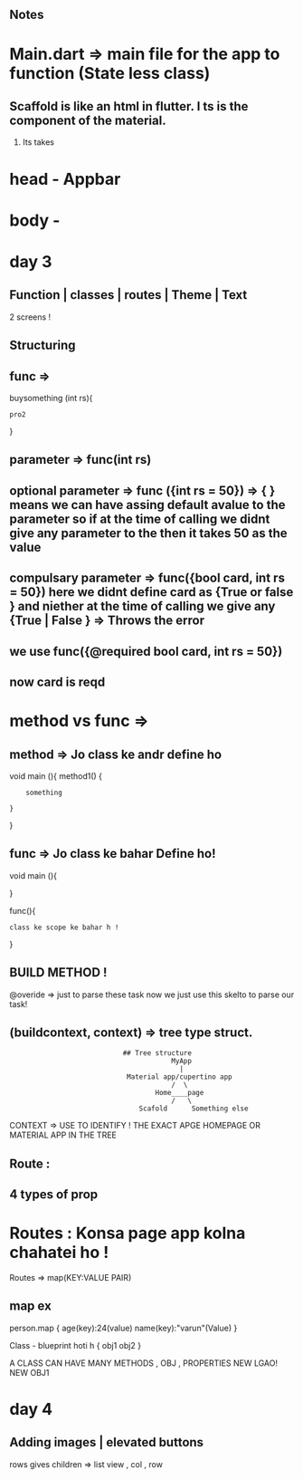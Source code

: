 ## Notes 

# Main.dart => main file for the app to function (State less class)

## Scaffold is like an html in flutter. I ts is the component of the material.
1. Its takes 
# head - Appbar  
# body - 


# day 3 
## Function | classes | routes | Theme | Text
2 screens ! 
## Structuring 

## func => 

buysomething (int rs){
    
    pro2
}
## parameter => func(int rs)

## optional parameter => func ({int rs = 50}) => { } means we can have assing default avalue to the parameter so if at the time of calling we didnt give any parameter to the then it takes 50 as the value 


## compulsary parameter => func({bool card, int rs = 50}) here we didnt define card as {True or false } and niether at the time of calling we give any {True | False } => Throws the error

## we use func({@required bool card, int rs = 50})
## now card is reqd 


# method vs func =>
## method => Jo class ke andr define ho

void main (){
    method1() {
        
        something 

    }
}


## func => Jo class ke bahar Define ho!
 void main (){

 }


func(){
    
    class ke scope ke bahar h ! 
}




## BUILD METHOD !  
@overide => just to parse these task now 
we just use this skelto to parse our task! 


## (buildcontext, context) => tree type struct. 

                                ## Tree structure 
                                            MyApp
                                              |
                                 Material app/cupertino app  
                                            /  \   
                                        Home____page
                                            /   \ 
                                    Scafold      Something else    
                                            
                                             
CONTEXT => USE TO IDENTIFY ! THE EXACT APGE HOMEPAGE OR MATERIAL APP IN THE TREE 


## Route : 
## 4 types of prop 


# Routes : Konsa page app kolna chahatei ho ! 

Routes => map(KEY:VALUE PAIR)


## map ex 

person.map {
    age(key):24(value)
    name(key):"varun"(Value)
}



Class - blueprint hoti h  {
    obj1
    obj2
}

A CLASS CAN HAVE MANY METHODS , OBJ , PROPERTIES 
NEW LGAO! 
NEW OBJ1 


# day 4 
## Adding images | elevated buttons 


rows gives children => list view , col , row 
